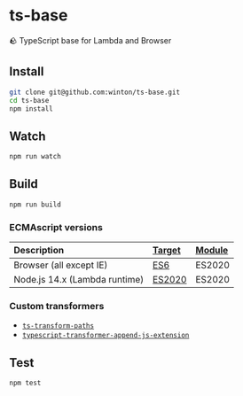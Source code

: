 # ts-base

🪨 TypeScript base for Lambda and Browser

## Install

```bash
git clone git@github.com:winton/ts-base.git
cd ts-base
npm install
```

## Watch

```bash
npm run watch
```

## Build

```bash
npm run build
```

### ECMAscript versions

| Description | [Target](https://www.typescriptlang.org/tsconfig#target) | [Module](https://www.typescriptlang.org/tsconfig#module) |
| :--- | :--- | :--- |
| Browser (all except IE) | [ES6](https://kangax.github.io/compat-table/es6) | ES2020 |
| Node.js 14.x (Lambda runtime) | [ES2020](https://node.green/#ES2020) | ES2020 |

### Custom transformers

* [`ts-transform-paths`](https://github.com/zerkalica/zerollup/tree/master/packages/ts-transform-paths)
* [`typescript-transformer-append-js-extension`](https://github.com/Zoltu/typescript-transformer-append-js-extension)

## Test

```bash
npm test
```